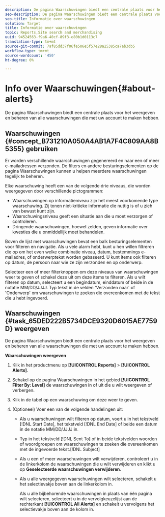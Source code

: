 ```yaml
---
description: De pagina Waarschuwingen biedt een centrale plaats voor het weergeven en beheren van alle waarschuwingen die met uw account te maken hebben.
seo-description: De pagina Waarschuwingen biedt een centrale plaats voor het weergeven en beheren van alle waarschuwingen die met uw account te maken hebben.
seo-title: Informatie over waarschuwingen
solution: Target
title: Informatie over waarschuwingen
topic: Reports,Site search and merchandising
uuid: 94524563-f9a6-40cf-89f3-e80b1d0113c7
translation-type: tm+mt
source-git-commit: 7af85dd37f06fe506e5f57e28a25385ca7ab3db5
workflow-type: tm+mt
source-wordcount: '450'
ht-degree: 0%

---
```



# Info over Waarschuwingen{#about-alerts}

De pagina Waarschuwingen biedt een centrale plaats voor het weergeven en beheren van alle waarschuwingen die met uw account te maken hebben.

## Waarschuwingen {#concept_B731210A050A4AB1A7F4C809AA8B5355} gebruiken

Er worden verschillende waarschuwingen gegenereerd en naar een of meer e-mailadressen verzonden. De filters en andere besturingselementen op de pagina Waarschuwingen kunnen u helpen meerdere waarschuwingen tegelijk te beheren.

Elke waarschuwing heeft een van de volgende drie niveaus, die worden weergegeven door verschillende pictogrammen:

* Waarschuwingen op informatieniveau zijn het meest voorkomende type waarschuwing. Zij tonen niet-kritieke informatie die nuttig is of u zich van bewust kunt zijn.
* Waarschuwingsniveau geeft een situatie aan die u moet verzorgen of controleren.
* Dringende waarschuwingen, hoewel zelden, geven informatie over kwesties die u onmiddellijk moet behandelen.

Boven de lijst met waarschuwingen bevat een balk besturingselementen voor filteren en navigatie. Als u vele alarm hebt, kunt u hen willen filtreren die op om het even welke combinatie niveau, datum, bestemmings e-mailadres, of onderwerptekst worden gebaseerd. U kunt items ook filteren op datum, de persoon naar wie ze zijn verzonden en op onderwerp.

Selecteer een of meer filterknoppen om deze niveaus van waarschuwingen weer te geven of schakel deze uit om deze items te filteren. Als u wilt filteren op datum, selecteert u een begindatum, einddatum of beide in de notatie MM/DD/JJJJ. Typ tekst in de velden &#39;Verzonden naar&#39; of &#39;Onderwerp&#39; om waarschuwingen te zoeken die overeenkomen met de tekst die u hebt ingevoerd.

## Waarschuwingen {#task_65DED222B5734DCE9320D6015AE7759D} weergeven

De pagina Waarschuwingen biedt een centrale plaats voor het weergeven en beheren van alle waarschuwingen die met uw account te maken hebben.

**Waarschuwingen weergeven**

1. Klik in het productmenu op **[!UICONTROL Reports]** > **[!UICONTROL Alerts]**.
1. Schakel op de pagina Waarschuwingen in het gebied **[!UICONTROL Filter By: Level]** de waarschuwingen in of uit die u wilt weergeven of verbergen.
1. Klik in de tabel op een waarschuwing om deze weer te geven.
1. (Optioneel) Voer een van de volgende handelingen uit:

   * Als u waarschuwingen wilt filteren op datum, voert u in het tekstveld [!DNL Start Date], het tekstveld [!DNL End Date] of beide een datum in de notatie MM/DD/JJJJ in.

   * Typ in het tekstveld [!DNL Sent To] of in beide tekstvelden woorden of woordgroepen om waarschuwingen te zoeken die overeenkomen met de ingevoerde tekst.[!DNL Subject]

   * Als u een of meer waarschuwingen wilt verwijderen, controleert u in de linkerkolom de waarschuwingen die u wilt verwijderen en klikt u op **Geselecteerde waarschuwingen verwijderen**.
   * Als u alle weergegeven waarschuwingen wilt selecteren, schakelt u het selectievakje boven aan de linkerkolom in.

      Als u alle bijbehorende waarschuwingen in plaats van één pagina wilt selecteren, selecteert u in de vervolgkeuzelijst aan de rechterkant **[!UICONTROL All Alerts]** en schakelt u vervolgens het selectievakje boven aan de kolom in.

